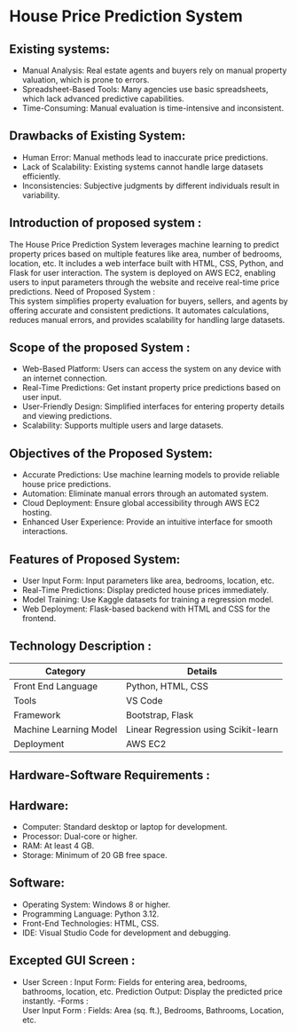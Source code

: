 # House Price Prediction System  

## Existing systems: 
- Manual Analysis: Real estate agents and buyers rely on manual property valuation, which is prone to errors.
- Spreadsheet-Based Tools: Many agencies use basic spreadsheets, which lack advanced predictive capabilities.
-	Time-Consuming: Manual evaluation is time-intensive and inconsistent. 
## Drawbacks of Existing System: 
-	Human Error: Manual methods lead to inaccurate price predictions.
-	Lack of Scalability: Existing systems cannot handle large datasets efficiently.
-	Inconsistencies: Subjective judgments by different individuals result in variability.

## Introduction of proposed system :    
The House Price Prediction System leverages machine learning to predict property prices based on multiple features like area, number of bedrooms, location, etc. It includes a web interface built with HTML, CSS, Python, and Flask for user interaction. The system is deployed on AWS EC2, enabling users to input parameters through the website and receive real-time price predictions.
Need of Proposed System :  
This system simplifies property evaluation for buyers, sellers, and agents by offering accurate and consistent predictions. 
It automates calculations, reduces manual errors, and provides scalability for handling large datasets.
## Scope of the proposed System :   
-	Web-Based Platform: Users can access the system on any device with an internet connection.
-	Real-Time Predictions: Get instant property price predictions based on user input.
-	User-Friendly Design: Simplified interfaces for entering property details and viewing predictions.
-	Scalability: Supports multiple users and large datasets.

## Objectives of the Proposed System:  
-	Accurate Predictions: Use machine learning models to provide reliable house price predictions.
-	Automation: Eliminate manual errors through an automated system.
-	Cloud Deployment: Ensure global accessibility through AWS EC2 hosting.
-	Enhanced User Experience: Provide an intuitive interface for smooth interactions.
## Features of Proposed System:  
-	User Input Form: Input parameters like area, bedrooms, location, etc.
-	Real-Time Predictions: Display predicted house prices immediately.
-	Model Training: Use Kaggle datasets for training a regression model.
-	Web Deployment: Flask-based backend with HTML and CSS for the frontend.
 
## Technology Description : 
  	  	  
| Category             | Details                                |
|----------------------|----------------------------------------|
| Front End Language   | Python, HTML, CSS                      |
| Tools                | VS Code                                |
| Framework            | Bootstrap, Flask                       |
| Machine Learning Model | Linear Regression using Scikit-learn |
| Deployment           | AWS EC2                                |

  
## Hardware-Software Requirements :   
## Hardware: 
-	Computer: Standard desktop or laptop for development.
-	Processor: Dual-core or higher.
-	RAM: At least 4 GB.
-	Storage: Minimum of 20 GB free space.
## Software:  
-	Operating System: Windows 8 or higher.
-	Programming Language: Python 3.12.
-	Front-End Technologies: HTML, CSS.
- IDE: Visual Studio Code for development and debugging. 
## Excepted GUI Screen : 
- User  Screen : 
 Input Form: Fields for entering area, bedrooms, bathrooms, location, etc.
 Prediction Output: Display the predicted price instantly.
-Forms :  
 User Input Form : Fields: Area (sq. ft.), Bedrooms, Bathrooms, Location, etc.
